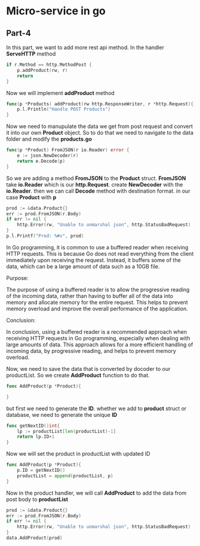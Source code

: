 # Micro-service in go
## Part-4

In this part, we want to add more rest api method. In the handler **ServeHTTP** method
```go
if r.Method == http.MethodPost {
    p.addProduct(rw, r)
    return
}
```
Now we will implement **addProduct** method
```go
func(p *Products) addProduct(rw http.ResponseWriter, r *http.Request){
    p.l.Println("Handle POST Products")
}
```
Now we need to manupulate the data we get from post request and convert it into our own **Product** object. So to do that we need to navigate to the data folder and modify the **products.go**

```go
func(p *Product) FromJSON(r io.Reader) error {
    e := json.NewDecoder(r)
    return e.Decode(p)
}
```
So we are adding a method **FromJSON** to the **Product** struct. **FromJSON** take **io.Reader** which is our **http.Request**. create **NewDecoder** with the **io.Reader**. then we can call **Decode** method with destination format. in our case **Product** with **p**

```go
prod := &data.Product{}
err := prod.FromJSON(r.Body)
if err != nil {
    http.Error(rw, "Unable to unmarshal json", http.StatusBadRequest)
}
p.l.Printf("Prod: %#v", prod)
```

In Go programming, it is common to use a buffered reader when receiving HTTP requests. This is because Go does not read everything from the client immediately upon receiving the request. Instead, it buffers some of the data, which can be a large amount of data such as a 10GB file.

Purpose:

The purpose of using a buffered reader is to allow the progressive reading of the incoming data, rather than having to buffer all of the data into memory and allocate memory for the entire request. This helps to prevent memory overload and improve the overall performance of the application.

Conclusion:

In conclusion, using a buffered reader is a recommended approach when receiving HTTP requests in Go programming, especially when dealing with large amounts of data. This approach allows for a more efficient handling of incoming data, by progressive reading, and helps to prevent memory overload.

Now, we need to save the data that is converted by docoder to our productList.
So we create **AddProduct** function to do that.
```go
func AddProduct(p *Product){

}
```

but first we need to generate the **ID**. whether we add to **product** struct or database, we need to generate the unique **ID**
```go
func getNextID()int{
    lp := productList[len(productList)-1]
    return lp.ID+1
}
```
Now we will set the product in productList with updated ID
```go
func AddProduct(p *Product){
    p.ID = getNextID()
    productList = append(productList, p)
}
```
Now in the product handler, we will call **AddProduct** to add the data from post body to **productList**
```go
prod := &data.Product{}
err := prod.FromJSON(r.Body)
if err != nil {
    http.Error(rw, "Unable to unmarshal json", http.StatusBadRequest)
}
data.AddProduct(prod)
```
